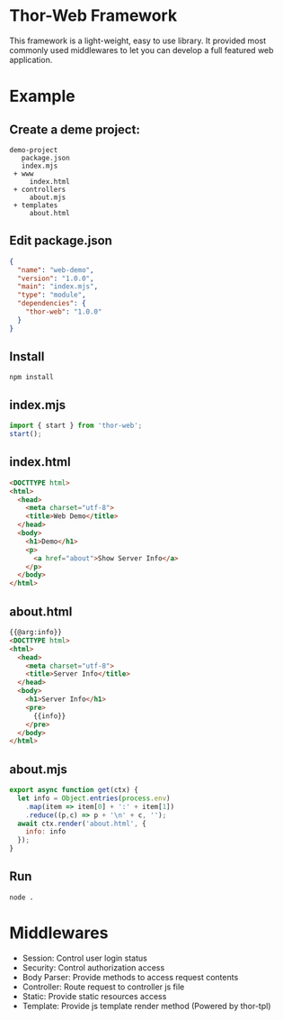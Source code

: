 # Thor-Web Framework

This framework is a light-weight, easy to use library. It provided most commonly used middlewares to let you can develop a full featured web application.

# Example

## Create a deme project:

```
demo-project
   package.json
   index.mjs
 + www
     index.html
 + controllers
     about.mjs
 + templates
     about.html  
```

## Edit package.json
```json
{
  "name": "web-demo",
  "version": "1.0.0",
  "main": "index.mjs",
  "type": "module",
  "dependencies": {
    "thor-web": "1.0.0"
  }
}
```

## Install
```
npm install
```

## index.mjs
```js
import { start } from 'thor-web';
start();
``` 

## index.html
```html
<DOCTTYPE html>
<html>
  <head>
    <meta charset="utf-8">
    <title>Web Demo</title>
  </head>
  <body>
    <h1>Demo</h1>
    <p>
      <a href="about">Show Server Info</a>
    </p>
  </body>
</html>
```

## about.html
```html
{{@arg:info}}
<DOCTTYPE html>
<html>
  <head>
    <meta charset="utf-8">
    <title>Server Info</title>
  </head>
  <body>
    <h1>Server Info</h1>
    <pre>
      {{info}}
    </pre>
  </body>
</html>
```

## about.mjs
```js
export async function get(ctx) {
  let info = Object.entries(process.env)
    .map(item => item[0] + ':' + item[1])
    .reduce((p,c) => p + '\n' + c, '');
  await ctx.render('about.html', {
    info: info
  });
}
```

## Run
```
node .
```

# Middlewares

* Session: Control user login status
* Security: Control authorization access
* Body Parser: Provide methods to access request contents
* Controller: Route request to controller js file
* Static: Provide static resources access
* Template: Provide js template render method (Powered by thor-tpl)

